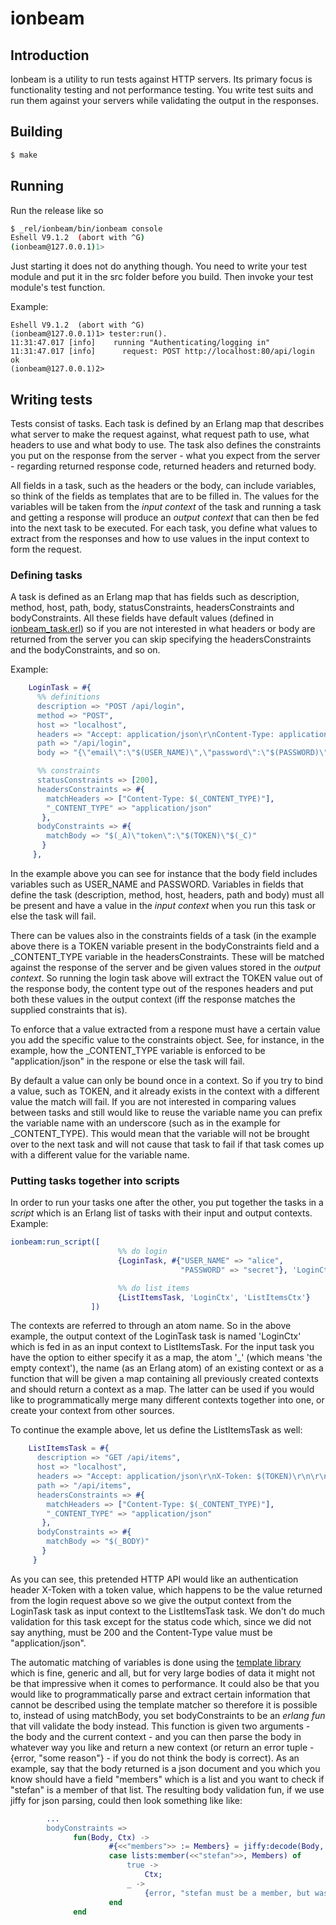 # ionbeam

## Introduction
Ionbeam is a utility to run tests against HTTP servers. Its primary
focus is functionality testing and not performance testing. You write
test suits and run them against your servers while validating the
output in the responses.

## Building

```bash
$ make
```

## Running

Run the release like so

```bash
$ _rel/ionbeam/bin/ionbeam console
Eshell V9.1.2  (abort with ^G)
(ionbeam@127.0.0.1)1>
```

Just starting it does not do anything though. You need to write your
test module and put it in the src folder before you build. Then invoke
your test module's test function.

Example:

```
Eshell V9.1.2  (abort with ^G)
(ionbeam@127.0.0.1)1> tester:run().
11:31:47.017 [info]    running "Authenticating/logging in"
11:31:47.017 [info]      request: POST http://localhost:80/api/login
ok
(ionbeam@127.0.0.1)2>
```


## Writing tests

Tests consist of tasks. Each task is defined by an Erlang map that
describes what server to make the request against, what request path
to use, what headers to use and what body to use. The task also
defines the constraints you put on the response from the server - what
you expect from the server - regarding returned response code,
returned headers and returned body.

All fields in a task, such as the headers or the body, can include
variables, so think of the fields as templates that are to be filled
in. The values for the variables will be taken from the _input
context_ of the task and running a task and getting a response will
produce an _output context_ that can then be fed into the next task to
be executed. For each task, you define what values to extract from the
responses and how to use values in the input context to form the
request.

### Defining tasks
A task is defined as an Erlang map that has fields such as
description, method, host, path, body, statusConstraints,
headersConstraints and bodyConstraints.  All these fields have default
values (defined in
[ionbeam_task.erl](https://github.com/peffis/ionbeam/blob/170a24857e9762bfa4c601d17c2109ad4fb6879b/src/ionbeam_task.erl#L6-L17))
so if you are not interested in what headers or body are returned from
the server you can skip specifying the headersConstraints and the
bodyConstraints, and so on.

Example:

```erlang
    LoginTask = #{
      %% definitions
      description => "POST /api/login",
      method => "POST",
      host => "localhost",
      headers => "Accept: application/json\r\nContent-Type: application/json\r\n\r\n",
      path => "/api/login",
      body => "{\"email\":\"$(USER_NAME)\",\"password\":\"$(PASSWORD)\"}",

      %% constraints
      statusConstraints => [200],
      headersConstraints => #{
        matchHeaders => ["Content-Type: $(_CONTENT_TYPE)"],
        "_CONTENT_TYPE" => "application/json"
       },
      bodyConstraints => #{
        matchBody => "$(_A)\"token\":\"$(TOKEN)\"$(_C)"
       }
     },
```

In the example above you can see for instance that the body field
includes variables such as USER_NAME and PASSWORD. Variables in fields
that define the task (description, method, host, headers, path and
body) must all be present and have a value in the _input context_ when
you run this task or else  the task will fail.

There can be values also in the constraints fields of a task (in the
example above there is a TOKEN variable present in the bodyConstraints
field and a _CONTENT_TYPE variable in the headersConstraints. These
will be matched against the response of the server and be given
values stored in the _output context_. So running the login task above
will extract the TOKEN value out of the response body, the content
type out of the respones headers and put both these values in the
output context (iff the response matches the supplied constraints that
is).

To enforce that a value extracted from a respone must have a certain
value you add the specific value to the constraints object. See, for
instance, in the example, how the _CONTENT_TYPE variable is enforced
to be "application/json" in the respone or else the task will fail.

By default a value can only be bound once in a context. So if you try
to bind a value, such as TOKEN, and it already exists in the context
with a different value the match will fail. If you are not interested
in comparing values between tasks and still would like to reuse the
variable name you can prefix the variable name with an underscore
(such as in the example for _CONTENT_TYPE). This would mean that the
variable will not be brought over to the next task and will not cause
that task to fail if that task comes up with a different value for the
variable name.

### Putting tasks together into scripts

In order to run your tasks one after the other, you put together the
tasks in a _script_ which is an Erlang list of tasks with
their input and output contexts. Example:

```erlang
ionbeam:run_script([
                        %% do login
                        {LoginTask, #{"USER_NAME" => "alice",
                                      "PASSWORD" => "secret"}, 'LoginCtx'},

                        %% do list items
                        {ListItemsTask, 'LoginCtx', 'ListItemsCtx'}
                  ])
```

The contexts are referred to through an atom name. So in the above
example, the output context of the LoginTask task is named 'LoginCtx'
which is fed in as an input context to ListItemsTask. For the input
task you have the option to either specify it as a map, the atom '_'
(which means 'the empty context'), the name (as an Erlang atom) of an
existing context or as a function that will be given a map containing
all previously created contexts and should return a context as a
map. The latter can be used if you would like to programmatically
merge many different contexts together into one, or create your
context from other sources.


To continue the example above, let us define the ListItemsTask as
well:

```erlang
    ListItemsTask = #{
      description => "GET /api/items",
      host => "localhost",
      headers => "Accept: application/json\r\nX-Token: $(TOKEN)\r\n\r\n",
      path => "/api/items",
      headersConstraints => #{
        matchHeaders => ["Content-Type: $(_CONTENT_TYPE)"],
        "_CONTENT_TYPE" => "application/json"
       },
      bodyConstraints => #{
        matchBody => "$(_BODY)"
       }
     }
```

As you can see, this pretended HTTP API would like an authentication
header X-Token with a token value, which happens to be the value
returned from the login request above so we give the output context from the LoginTask task as input context to the ListItemsTask task.
We don't do much validation
for this task except for the status code which, since we did not say anything,
must be 200 and the Content-Type value must be "application/json".

The automatic matching of variables is done using the [template
library](https://github.com/peffis/template) which is fine, generic
and all, but for very large bodies of data it might not be that
impressive when it comes to performance. It could also be that you
would like to programmatically parse and extract certain information
that cannot be described using the template matcher so therefore it is
possible to, instead of using matchBody, you set bodyConstraints to be an _erlang fun_ that
vill validate the body instead. This function is given two arguments -
the body and the current context - and you can then parse the body in
whatever way you like and return a new context (or return an error
tuple - {error, "some reason"} - if you do not think the body is
correct). As an example, say that the body returned is a json document
and you which you know should have a field "members" which is a list
and you want to check if "stefan" is a member of that list. The
resulting body validation fun, if we use jiffy for json parsing, could
then look something like like:

```erlang
        ...
        bodyConstraints =>
              fun(Body, Ctx) ->
                      #{<<"members">> := Members} = jiffy:decode(Body, [return_maps]),
                      case lists:member(<<"stefan">>, Members) of
                          true ->
                              Ctx;
                          _ ->
                              {error, "stefan must be a member, but was not"}
                      end
              end
```